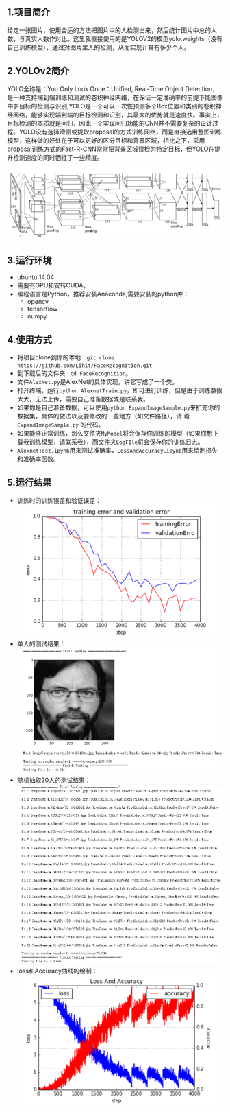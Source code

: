 ## 1.项目简介
给定一张图片，使用合适的方法把图片中的人检测出来，然后统计图片中总的人数，与真实人数作对比。这里我直接使用的是YOLOV2的模型yolo.weights（没有自己训练模型），通过对图片里人的检测，从而实现计算有多少个人。
## 2.YOLOv2简介
YOLO全称是：You Only Look Once：Unified, Real-Time Object Detection，是一种支持端到端训练和测试的卷积神经网络，在保证一定准确率的前提下能图像中多目标的检测与识别,YOLO是一个可以一次性预测多个Box位置和类别的卷积神经网络，能够实现端到端的目标检测和识别，其最大的优势就是速度快。事实上，目标检测的本质就是回归，因此一个实现回归功能的CNN并不需要复杂的设计过程。YOLO没有选择滑窗或提取proposal的方式训练网络，而是直接选用整图训练模型，这样做的好处在于可以更好的区分目标和背景区域，相比之下，采用proposal训练方式的Fast-R-CNN常常把背景区域误检为特定目标，但YOLO在提升检测速度的同时牺牲了一些精度。

![iamge](https://github.com/Lihit/FaceRecognition/blob/master/ResultImage/AlexNet.png)
## 3.运行环境
* ubuntu 14.04
* 需要有GPU和安转CUDA。
* 编程语言是Python，推荐安装Anaconda,需要安装的python库：
    * opencv
    * tensorflow
    * numpy

## 4.使用方式

* 将项目clone到你的本地：`git clone https://github.com/Lihit/FaceRecognition.git`
* 到下载后的文件夹`：cd FaceRecognition`。
* 文件`AlexNet.py`是AlexNet的具体实现，讲它写成了一个类。
* 打开终端，运行`python AlexnetTrain.py`，即可进行训练，但是由于训练数据太大，无法上传，需要自己准备数据或是联系我。
* 如果你是自己准备数据，可以使用`python ExpandImageSample.py`来扩充你的数据集，具体的做法以及要修改的一些地方（如文件路径），请 
看`ExpandImageSample.py` 的代码。
* 如果能够正常训练，那么文件夹`MyModel`将会保存你训练的模型（如果你想下载我训练模型，请联系我），而文件夹`LogFIle`将会保存你的训练日志。
* `AlexnetTest.ipynb`用来测试准确率，`LossAndAccuracy.ipynb`用来绘制损失和准确率函数。

## 5.运行结果

* 训练时的训练误差和验证误差：<br>
![iamge](https://github.com/Lihit/FaceRecognition/blob/master/ResultImage/traingingErro.png)
* 单人的测试结果：<br>
![iamge](https://github.com/Lihit/FaceRecognition/blob/master/ResultImage/testResult.png)
* 随机抽取20人的测试结果：<br>
![iamge](https://github.com/Lihit/FaceRecognition/blob/master/ResultImage/testResult(20pictures).png)
* loss和Accuracy曲线的绘制：<br>
![iamge](https://github.com/Lihit/FaceRecognition/blob/master/ResultImage/lossAndAccuracy.png)
